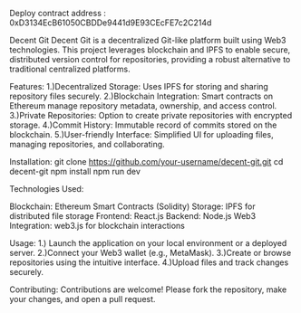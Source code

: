 Deploy contract address : 0xD3134EcB61050CBDDe9441d9E93CEcFE7c2C214d

Decent Git
Decent Git is a decentralized Git-like platform built using Web3 technologies. This project leverages blockchain and IPFS to enable secure, distributed version control for repositories, providing a robust alternative to traditional centralized platforms.

Features: 
1.)Decentralized Storage: Uses IPFS for storing and sharing repository files securely.
2.)Blockchain Integration: Smart contracts on Ethereum manage repository metadata, ownership, and access control.
3.)Private Repositories: Option to create private repositories with encrypted storage.
4.)Commit History: Immutable record of commits stored on the blockchain.
5.)User-friendly Interface: Simplified UI for uploading files, managing repositories, and collaborating.

Installation:
git clone https://github.com/your-username/decent-git.git
cd decent-git
npm install
npm run dev

Technologies Used:

Blockchain: Ethereum Smart Contracts (Solidity)
Storage: IPFS for distributed file storage
Frontend: React.js
Backend: Node.js
Web3 Integration: web3.js for blockchain interactions

Usage:
1.) Launch the application on your local environment or a deployed server.
2.)Connect your Web3 wallet (e.g., MetaMask).
3.)Create or browse repositories using the intuitive interface.
4.)Upload files and track changes securely.

Contributing:
Contributions are welcome! Please fork the repository, make your changes, and open a pull request.
